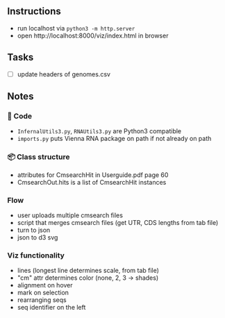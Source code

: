 ## Instructions

- run localhost via `python3 -m http.server`
- open http://localhost:8000/viz/index.html in browser

## Tasks
- [ ] update headers of genomes.csv


## Notes 
### :scroll: Code
-  `InfernalUtils3.py`, `RNAUtils3.py` are Python3 compatible
- `imports.py` puts Vienna RNA package on path if not already on path

### :package: Class structure
- attributes for CmsearchHit in Userguide.pdf page 60
- CmsearchOut.hits is a list of CmsearchHit instances

<!-- ### :floppy_disk: Files / File types
- .fancy.cmout
- Flavivirus_ALL_20190905.full.gb.genomes.tab -->

<!-- ### :deciduous_tree: Biology
-  -->

### Flow
- user uploads multiple cmsearch files
- script that merges cmsearch files (get UTR, CDS lengths from tab file)
- turn to json
- json to d3 svg

### Viz functionality
- lines (longest line determines scale, from tab file)
- "cm" attr determines color (none, 2, 3 -> shades)
- alignment on hover
- mark on selection
- rearranging seqs
- seq identifier on the left